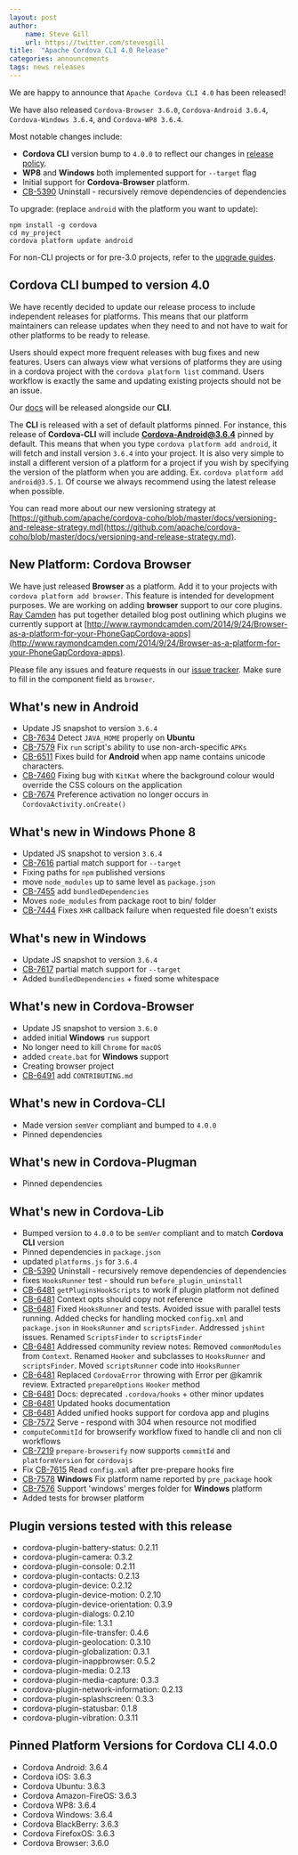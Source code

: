 ```yaml
---
layout: post
author:
    name: Steve Gill
    url: https://twitter.com/stevesgill
title:  "Apache Cordova CLI 4.0 Release"
categories: announcements
tags: news releases
---
```


We are happy to announce that `Apache Cordova CLI 4.0` has been released!

We have also released `Cordova-Browser 3.6.0`, `Cordova-Android 3.6.4`, `Cordova-Windows 3.6.4`, and `Cordova-WP8 3.6.4`.

Most notable changes include:

* **Cordova CLI** version bump to `4.0.0` to reflect our changes in [release policy](https://github.com/apache/cordova-coho/blob/master/docs/versioning-and-release-strategy.md).
* **WP8** and **Windows** both implemented support for `--target` flag
* Initial support for **Cordova-Browser** platform.
* [CB-5390](https://issues.apache.org/jira/browse/CB-5390) Uninstall - recursively remove dependencies of dependencies
  
To upgrade: (replace `android` with the platform you want to update):

    npm install -g cordova
    cd my_project
    cordova platform update android
    
For non-CLI projects or for pre-3.0 projects, refer to the [upgrade guides](http://cordova.apache.org/docs/en/4.0.0/guide_platforms_index.md.html).

## Cordova CLI bumped to version 4.0 

We have recently decided to update our release process to include independent releases for platforms. This means that our platform maintainers can release updates when they need to and not have to wait for other platforms to be ready to release.  

Users should expect more frequent releases with bug fixes and new features. Users can always view what versions of platforms they are using in a cordova project with the `cordova platform list` command. Users workflow is exactly the same and updating existing projects should not be an issue.

Our [docs](http://cordova.apache.org/docs/en/edge/index.html) will be released alongside our **CLI**. 

The **CLI** is released with a set of default platforms pinned. For instance, this release of **Cordova-CLI** will include **Cordova-Android@3.6.4** pinned by default. This means that when you type `cordova platform add android`, it will fetch and install version `3.6.4` into your project. It is also very simple to install a different version of a platform for a project if you wish by specifying the version of the platform when you are adding. Ex. `cordova platform add android@3.5.1`. Of course we always recommend using the latest release when possible.

You can read more about our new versioning strategy at [https://github.com/apache/cordova-coho/blob/master/docs/versioning-and-release-strategy.md](https://github.com/apache/cordova-coho/blob/master/docs/versioning-and-release-strategy.md).

## New Platform: Cordova Browser

We have just released **Browser** as a platform. Add it to your projects with `cordova platform add browser`. This feature is intended for development purposes. We are working on adding **browser** support to our core plugins. [Ray Camden](https://twitter.com/raymondcamden) has put together detailed blog post outlining which plugins we currently support at [http://www.raymondcamden.com/2014/9/24/Browser-as-a-platform-for-your-PhoneGapCordova-apps](http://www.raymondcamden.com/2014/9/24/Browser-as-a-platform-for-your-PhoneGapCordova-apps).

Please file any issues and feature requests in our [issue tracker](https://issues.apache.org/jira/browse/CB/). Make sure to fill in the component field as `browser`.

## What's new in Android
<!--more-->

* Update JS snapshot to version `3.6.4`
* [CB-7634](https://issues.apache.org/jira/browse/CB-7634) Detect `JAVA_HOME` properly on **Ubuntu**
* [CB-7579](https://issues.apache.org/jira/browse/CB-7579) Fix `run` script's ability to use non-arch-specific `APKs`
* [CB-6511](https://issues.apache.org/jira/browse/CB-6511) Fixes build for **Android** when app name contains unicode characters.
* [CB-7460](https://issues.apache.org/jira/browse/CB-7460) Fixing bug with `KitKat` where the background colour would override the CSS colours on the application
* [CB-7674](https://issues.apache.org/jira/browse/CB-7674) Preference activation no longer occurs in `CordovaActivity.onCreate()`

## What's new in Windows Phone 8

* Updated JS snapshot to version `3.6.4`
* [CB-7616](https://issues.apache.org/jira/browse/CB-7616) partial match support for `--target`
* Fixing paths for `npm` published versions
* move `node_modules` up to same level as `package.json`
* [CB-7455](https://issues.apache.org/jira/browse/CB-7455) add `bundledDependencies`
* Moves `node_modules` from package root to bin/ folder
* [CB-7444](https://issues.apache.org/jira/browse/CB-7444) Fixes `XHR` callback failure when requested file doesn't exists

## What's new in Windows

* Update JS snapshot to version `3.6.4`
* [CB-7617](https://issues.apache.org/jira/browse/CB-7617) partial match support for `--target`
* Added `bundledDependencies` + fixed some whitespace

## What's new in Cordova-Browser

* Update JS snapshot to version `3.6.0`
* added initial **Windows** `run` support
* No longer need to kill `Chrome` for `macOS`
* added `create.bat` for **Windows** support
* Creating browser project
* [CB-6491](https://issues.apache.org/jira/browse/CB-6491) add `CONTRIBUTING.md`

## What's new in Cordova-CLI

* Made version `semVer` compliant and bumped to `4.0.0`
* Pinned dependencies

## What's new in Cordova-Plugman

* Pinned dependencies

## What's new in Cordova-Lib

* Bumped version to `4.0.0` to be `semVer` compliant and to match **Cordova CLI** version
* Pinned dependencies in `package.json`
* updated `platforms.js` for `3.6.4`
* [CB-5390](https://issues.apache.org/jira/browse/CB-5390) Uninstall - recursively remove dependencies of dependencies
* fixes `HooksRunner` test - should run `before_plugin_uninstall`
* [CB-6481](https://issues.apache.org/jira/browse/CB-6481) `getPluginsHookScripts` to work if plugin platform not defined
* [CB-6481](https://issues.apache.org/jira/browse/CB-6481) Context opts should copy not reference
* [CB-6481](https://issues.apache.org/jira/browse/CB-6481) Fixed `HooksRunner` and tests. Avoided issue with parallel tests running. Added checks for handling mocked `config.xml` and `package.json` in `HooksRunner` and `scriptsFinder`. Addressed `jshint` issues. Renamed `ScriptsFinder` to `scriptsFinder`
* [CB-6481](https://issues.apache.org/jira/browse/CB-6481) Addressed community review notes: Removed `commonModules` from `Context`. Renamed `Hooker` and subclasses to `HooksRunner` and `scriptsFinder`. Moved `scriptsRunner` code into `HooksRunner`
* [CB-6481](https://issues.apache.org/jira/browse/CB-6481) Replaced `CordovaError` throwing with Error per @kamrik review. Extracted `prepareOptions` `Hooker` method
* [CB-6481](https://issues.apache.org/jira/browse/CB-6481) Docs: deprecated `.cordova/hooks` + other minor updates
* [CB-6481](https://issues.apache.org/jira/browse/CB-6481) Updated hooks documentation
* [CB-6481](https://issues.apache.org/jira/browse/CB-6481) Added unified hooks support for cordova app and plugins
* [CB-7572](https://issues.apache.org/jira/browse/CB-7572) Serve - respond with 304 when resource not modified
* `computeCommitId` for browserify workflow fixed to handle cli and non cli workflows
* [CB-7219](https://issues.apache.org/jira/browse/CB-7219) `prepare-browserify` now supports `commitId` and `platformVersion` for `cordovajs`
* Fix [CB-7615](https://issues.apache.org/jira/browse/CB-7615) Read `config.xml` after pre-prepare hooks fire
* [CB-7578](https://issues.apache.org/jira/browse/CB-7578) **Windows** Fix platform name reported by `pre_package` hook
* [CB-7576](https://issues.apache.org/jira/browse/CB-7576) Support 'windows' merges folder for **Windows** platform
* Added tests for browser platform

## Plugin versions tested with this release

* cordova-plugin-battery-status: 0.2.11
* cordova-plugin-camera: 0.3.2
* cordova-plugin-console: 0.2.11
* cordova-plugin-contacts: 0.2.13
* cordova-plugin-device: 0.2.12
* cordova-plugin-device-motion: 0.2.10
* cordova-plugin-device-orientation: 0.3.9
* cordova-plugin-dialogs: 0.2.10
* cordova-plugin-file: 1.3.1
* cordova-plugin-file-transfer: 0.4.6
* cordova-plugin-geolocation: 0.3.10
* cordova-plugin-globalization: 0.3.1
* cordova-plugin-inappbrowser: 0.5.2
* cordova-plugin-media: 0.2.13
* cordova-plugin-media-capture: 0.3.3
* cordova-plugin-network-information: 0.2.13
* cordova-plugin-splashscreen: 0.3.3
* cordova-plugin-statusbar: 0.1.8
* cordova-plugin-vibration: 0.3.11

## Pinned Platform Versions for Cordova CLI 4.0.0

* Cordova Android: 3.6.4
* Cordova iOS: 3.6.3
* Cordova Ubuntu: 3.6.3
* Cordova Amazon-FireOS: 3.6.3
* Cordova WP8: 3.6.4
* Cordova Windows: 3.6.4
* Cordova BlackBerry: 3.6.3
* Cordova FirefoxOS: 3.6.3
* Cordova Browser: 3.6.0
